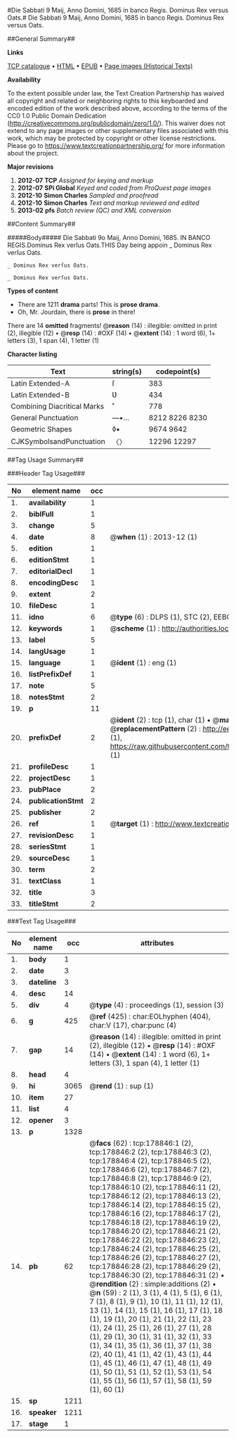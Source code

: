 #Die Sabbati 9 ̊Maij, Anno Domini, 1685 in banco Regis. Dominus Rex versus Oats.#
Die Sabbati 9 ̊Maij, Anno Domini, 1685 in banco Regis. Dominus Rex versus Oats.

##General Summary##

**Links**

[TCP catalogue](http://www.ota.ox.ac.uk/tcp/)  • 
[HTML](http://tei.it.ox.ac.uk/tcp/Texts-HTML/free/B01/B01290.html)  • 
[EPUB](http://tei.it.ox.ac.uk/tcp/Texts-EPUB/free/B01/B01290.epub) • 
[Page images (Historical Texts)](https://historicaltexts.jisc.ac.uk/eebo-52528864e)

**Availability**

To the extent possible under law, the Text Creation Partnership has waived all copyright and related or neighboring rights to this keyboarded and encoded edition of the work described above, according to the terms of the CC0 1.0 Public Domain Dedication (http://creativecommons.org/publicdomain/zero/1.0/). This waiver does not extend to any page images or other supplementary files associated with this work, which may be protected by copyright or other license restrictions. Please go to https://www.textcreationpartnership.org/ for more information about the project.

**Major revisions**

1. __2012-07__ __TCP__ *Assigned for keying and markup*
1. __2012-07__ __SPi Global__ *Keyed and coded from ProQuest page images*
1. __2012-10__ __Simon Charles__ *Sampled and proofread*
1. __2012-10__ __Simon Charles__ *Text and markup reviewed and edited*
1. __2013-02__ __pfs__ *Batch review (QC) and XML conversion*

##Content Summary##

#####Body#####
Die Sabbati 9o Maij, Anno Domini, 1685. IN BANCO REGIS.Dominus Rex verſus Oats.THIS Day being appoin
    _ Dominus Rex verſus Oats.

    _ Dominus Rex verſus Oats.

    _ Dominus Rex verſus Oats.

**Types of content**

  * There are 1211 **drama** parts! This is **prose drama**.
  * Oh, Mr. Jourdain, there is **prose** in there!

There are 14 **omitted** fragments! 
 @__reason__ (14) : illegible: omitted in print (2), illegible (12)  •  @__resp__ (14) : #OXF (14)  •  @__extent__ (14) : 1 word (6), 1+ letters (3), 1 span (4), 1 letter (1)

**Character listing**


|Text|string(s)|codepoint(s)|
|---|---|---|
|Latin Extended-A|ſ|383|
|Latin Extended-B|Ʋ|434|
|Combining             Diacritical Marks|̊|778|
|General Punctuation|—•…|8212 8226 8230|
|Geometric Shapes|◊▪|9674 9642|
|CJKSymbolsandPunctuation|〈〉|12296 12297|

##Tag Usage Summary##

###Header Tag Usage###

|No|element name|occ|attributes|
|---|---|---|---|
|1.|__availability__|1||
|2.|__biblFull__|1||
|3.|__change__|5||
|4.|__date__|8| @__when__ (1) : 2013-12 (1)|
|5.|__edition__|1||
|6.|__editionStmt__|1||
|7.|__editorialDecl__|1||
|8.|__encodingDesc__|1||
|9.|__extent__|2||
|10.|__fileDesc__|1||
|11.|__idno__|6| @__type__ (6) : DLPS (1), STC (2), EEBO-CITATION (1), OCLC (1), VID (1)|
|12.|__keywords__|1| @__scheme__ (1) : http://authorities.loc.gov/ (1)|
|13.|__label__|5||
|14.|__langUsage__|1||
|15.|__language__|1| @__ident__ (1) : eng (1)|
|16.|__listPrefixDef__|1||
|17.|__note__|5||
|18.|__notesStmt__|2||
|19.|__p__|11||
|20.|__prefixDef__|2| @__ident__ (2) : tcp (1), char (1)  •  @__matchPattern__ (2) : ([0-9\-]+):([0-9IVX]+) (1), (.+) (1)  •  @__replacementPattern__ (2) : http://eebo.chadwyck.com/downloadtiff?vid=$1&page=$2 (1), https://raw.githubusercontent.com/textcreationpartnership/Texts/master/tcpchars.xml#$1 (1)|
|21.|__profileDesc__|1||
|22.|__projectDesc__|1||
|23.|__pubPlace__|2||
|24.|__publicationStmt__|2||
|25.|__publisher__|2||
|26.|__ref__|1| @__target__ (1) : http://www.textcreationpartnership.org/docs/. (1)|
|27.|__revisionDesc__|1||
|28.|__seriesStmt__|1||
|29.|__sourceDesc__|1||
|30.|__term__|2||
|31.|__textClass__|1||
|32.|__title__|3||
|33.|__titleStmt__|2||


###Text Tag Usage###

|No|element name|occ|attributes|
|---|---|---|---|
|1.|__body__|1||
|2.|__date__|3||
|3.|__dateline__|3||
|4.|__desc__|14||
|5.|__div__|4| @__type__ (4) : proceedings (1), session (3)|
|6.|__g__|425| @__ref__ (425) : char:EOLhyphen (404), char:V (17), char:punc (4)|
|7.|__gap__|14| @__reason__ (14) : illegible: omitted in print (2), illegible (12)  •  @__resp__ (14) : #OXF (14)  •  @__extent__ (14) : 1 word (6), 1+ letters (3), 1 span (4), 1 letter (1)|
|8.|__head__|4||
|9.|__hi__|3065| @__rend__ (1) : sup (1)|
|10.|__item__|27||
|11.|__list__|4||
|12.|__opener__|3||
|13.|__p__|1328||
|14.|__pb__|62| @__facs__ (62) : tcp:178846:1 (2), tcp:178846:2 (2), tcp:178846:3 (2), tcp:178846:4 (2), tcp:178846:5 (2), tcp:178846:6 (2), tcp:178846:7 (2), tcp:178846:8 (2), tcp:178846:9 (2), tcp:178846:10 (2), tcp:178846:11 (2), tcp:178846:12 (2), tcp:178846:13 (2), tcp:178846:14 (2), tcp:178846:15 (2), tcp:178846:16 (2), tcp:178846:17 (2), tcp:178846:18 (2), tcp:178846:19 (2), tcp:178846:20 (2), tcp:178846:21 (2), tcp:178846:22 (2), tcp:178846:23 (2), tcp:178846:24 (2), tcp:178846:25 (2), tcp:178846:26 (2), tcp:178846:27 (2), tcp:178846:28 (2), tcp:178846:29 (2), tcp:178846:30 (2), tcp:178846:31 (2)  •  @__rendition__ (2) : simple:additions (2)  •  @__n__ (59) : 2 (1), 3 (1), 4 (1), 5 (1), 6 (1), 7 (1), 8 (1), 9 (1), 10 (1), 11 (1), 12 (1), 13 (1), 14 (1), 15 (1), 16 (1), 17 (1), 18 (1), 19 (1), 20 (1), 21 (1), 22 (1), 23 (1), 24 (1), 25 (1), 26 (1), 27 (1), 28 (1), 29 (1), 30 (1), 31 (1), 32 (1), 33 (1), 34 (1), 35 (1), 36 (1), 37 (1), 38 (2), 40 (1), 41 (1), 42 (1), 43 (1), 44 (1), 45 (1), 46 (1), 47 (1), 48 (1), 49 (1), 50 (1), 51 (1), 52 (1), 53 (1), 54 (1), 55 (1), 56 (1), 57 (1), 58 (1), 59 (1), 60 (1)|
|15.|__sp__|1211||
|16.|__speaker__|1211||
|17.|__stage__|1||
